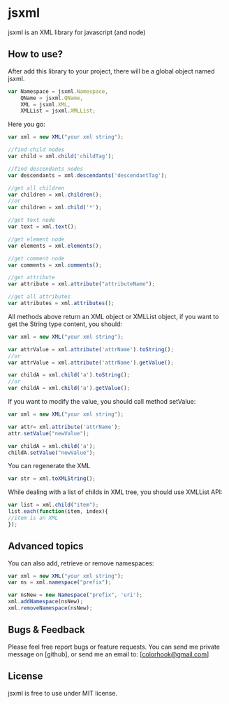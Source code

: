 jsxml
==============

jsxml is an XML library for javascript (and node)

How to use?
------------
After add this library to your project, there will be a global object named jsxml. 
```javascript
var Namespace = jsxml.Namespace,
    QName = jsxml.QName,
    XML = jsxml.XML,
    XMLList = jsxml.XMLList;
```
Here you go:
```javascript
var xml = new XML("your xml string");

//find child nodes
var child = xml.child('childTag');

//find descendants nodes
var descendants = xml.descendants('descendantTag');

//get all children
var children = xml.children();
//or
var children = xml.child('*');

//get text node
var text = xml.text();

//get element node
var elements = xml.elements();

//get comment node
var comments = xml.comments();

//get attribute
var attribute = xml.attribute("attributeName");

//get all attributes
var attributes = xml.attributes();
```

All methods above return an XML object or XMLList object, if you want to get the String type content, you should:
```javascript
var xml = new XML("your xml string");

var attrValue = xml.attribute('attrName').toString();
//or
var attrValue = xml.attribute('attrName').getValue();

var childA = xml.child('a').toString();
//or
var childA = xml.child('a').getValue();
```

If you want to modify the value, you should call method setValue:
```javascript
var xml = new XML("your xml string");

var attr= xml.attribute('attrName');
attr.setValue("newValue");

var childA = xml.child('a');
childA.setValue("newValue");
```

You can regenerate the XML
```javascript
var str = xml.toXMLString();
```

While dealing with a list of childs in XML tree, you should use XMLList API:
```javascript
var list = xml.child("item");
list.each(function(item, index){
//item is an XML
});
```

Advanced topics
----------------

You can also add, retrieve or remove namespaces:
```javascript
var xml = new XML("your xml string");
var ns = xml.namespace("prefix");

var nsNew = new Namespace("prefix", 'uri');
xml.addNamespace(nsNew);
xml.removeNamespace(nsNew);
```

Bugs & Feedback
----------------

Please feel free report bugs or feature requests.
You can send me private message on [github], or send me an email to: [colorhook@gmail.com]

License
-------

jsxml is free to use under MIT license. 